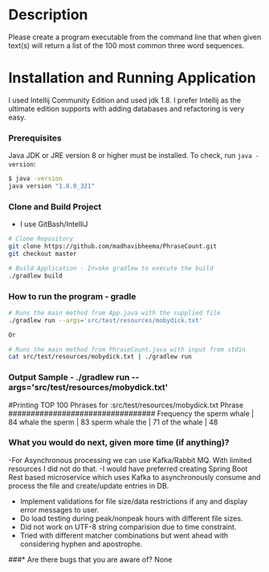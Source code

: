# Description
Please create a program executable from the command line that when given text(s) 
will return a list of the 100 most common three word sequences.

# Installation and Running Application
I used Intellij Community Edition and used jdk 1.8. I prefer Intellij as the ultimate edition 
supports with adding databases and refactoring is very easy.

### Prerequisites

Java JDK or JRE version 8 or higher must be installed. To check, run `java -version`:

```bash
$ java -version
java version "1.8.0_321"
```

### Clone and Build Project
- I use GitBash/IntelliJ

```bash
# Clone Repository
git clone https://github.com/madhavibheema/PhraseCount.git 
git checkout master

# Build Application - Invoke gradlew to execute the build
./gradlew build
```

### How to run the program -  gradle

```bash
# Runs the main method from App.java with the supplied file
./gradlew run --args='src/test/resources/mobydick.txt'

Or

# Runs the main method from PhraseCount.java with input from stdin
cat src/test/resources/mobydick.txt | ./gradlew run
```

### Output Sample - ./gradlew run --args='src/test/resources/mobydick.txt'

#Printing TOP 100 Phrases for :src/test/resources/mobydick.txt
Phrase #################################  Frequency
the sperm whale                          | 84
whale the sperm                          | 83
sperm whale the                          | 71
of the whale                             | 48


### What you would do next, given more time (if anything)?
-For Asynchronous processing we can use Kafka/Rabbit MQ. With limited resources I did not do that.
-I would have preferred creating Spring Boot Rest based microservice which uses Kafka
 to asynchronously consume and process the file and create/update entries in DB. 
- Implement validations for file size/data restrictions if any and display error messages to user.
- Do load testing during peak/nonpeak hours with different file sizes. 
- Did not work on UTF-8 string comparision due to time constraint.
- Tried with different matcher combinations but went ahead with considering hyphen and apostrophe.

###* Are there bugs that you are aware of?
None
